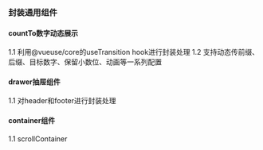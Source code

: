 <!--
 * @Date: 2024-03-28 09:31:23
 * @LastEditors: phil_litian
-->
### 封装通用组件

#### countTo数字动态展示
1.1 利用@vueuse/core的useTransition hook进行封装处理
1.2 支持动态传前缀、后缀、目标数字、保留小数位、动画等一系列配置


#### drawer抽屉组件
1.1 对header和footer进行封装处理


#### container组件 
1.1 scrollContainer


